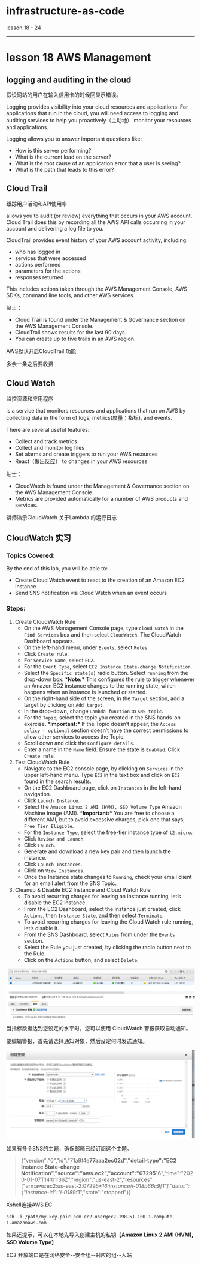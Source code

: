 # infrastructure-as-code 

lesson 18 - 24

****

# lesson 18 AWS Management

## logging and auditing in the cloud

假设网站的用户在输入信用卡的时候回显示错误。

Logging provides visibility into your cloud resources and applications. For applications that run in the cloud, you will need access to logging and auditing services to help you proactively（主动地） monitor your resources and applications.

Logging allows you to answer important questions like:

- How is this server performing?
- What is the current load on the server?
- What is the root cause of an application error that a user is seeing?
- What is the path that leads to this error?

## Cloud Trail 

跟踪用户活动和API使用率

allows you to audit (or review) everything that occurs in your AWS account. Cloud Trail does this by recording all the AWS API calls occurring in your account and delivering a log file to you.

CloudTrail provides event history of your AWS account activity, including:

- who has logged in
- services that were accessed
- actions performed
- parameters for the actions
- responses returned

This includes actions taken through the AWS Management Console, AWS SDKs, command line tools, and other AWS services.

贴士：

- Cloud Trail is found under the Management & Governance section on the AWS Management Console.
- CloudTrail shows results for the last 90 days.
- You can create up to five trails in an AWS region.

AWS默认开启CloudTrail 功能

多余一条之后要收费

## Cloud Watch

监控资源和应用程序

 is a service that monitors resources and applications that run on AWS by collecting data in the form of logs, metrics(度量；指标), and events.

There are several useful features:

- Collect and track metrics
- Collect and monitor log files
- Set alarms and create triggers to run your AWS resources
- React（做出反应） to changes in your AWS resources

贴士：

- CloudWatch is found under the Management & Governance section on the AWS Management Console.
- Metrics are provided automatically for a number of AWS products and services.

讲师演示CloudWatch 关于Lambda 的运行日志

## CloudWatch 实习

### Topics Covered:

By the end of this lab, you will be able to:

- Create Cloud Watch event to react to the creation of an Amazon EC2 instance
- Send SNS notification via Cloud Watch when an event occurs

### Steps:

1. Create CloudWatch Rule
   - On the AWS Management Console page, type `cloud watch` in the `Find Services` box and then select `CloudWatch`. The CloudWatch Dashboard appears.
   - On the left-hand menu, under `Events`, select `Rules`.
   - Click `Create rule`.
   - For `Service Name`, select `EC2`.
   - For the `Event Type`, select `EC2 Instance State-change Notification`.
   - Select the `Specific state(s)` radio button. Select `running` from the drop-down box. ***Note:\*** This configures the rule to trigger whenever an Amazon EC2 instance changes to the running state, which happens when an instance is launched or started.
   - On the right-hand side of the screen, in the `Target` section, add a target by clicking on `Add target`.
   - In the drop-down, change `Lambda function` to `SNS topic`.
   - For the `Topic`, select the topic you created in the SNS hands-on exercise. ***Important:\*** If the Topic doesn’t appear, the `Access policy – optional` section doesn’t have the correct permissions to allow other services to access the Topic.
   - Scroll down and click the `Configure details`.
   - Enter a name in the `Name` field. Ensure the state is `Enabled`. Click `Create rule`.
2. Test CloudWatch Rule
   - Navigate to the EC2 console page, by clicking on `Services` in the upper left-hand menu. Type `EC2` in the text box and click on `EC2` found in the search results.
   - On the EC2 Dashboard page, click on `Instances` in the left-hand navigation.
   - Click `Launch Instance`.
   - Select the `Amazon Linux 2 AMI (HVM), SSD Volume Type` Amazon Machine Image (AMI). ***Important:\*** You are free to choose a different AMI, but to avoid excessive charges, pick one that says, `Free Tier Eligible`.
   - For the `Instance Type`, select the free-tier instance type of `t2.micro`.
   - Click `Review and Launch`.
   - Click `Launch`.
   - Generate and download a new key pair and then launch the instance.
   - Click `Launch Instances`.
   - Click on `View Instances`.
   - Once the Instance state changes to `Running`, check your email client for an email alert from the SNS Topic.
3. Cleanup & Disable EC2 Instance and Cloud Watch Rule
   - To avoid recurring charges for leaving an instance running, let’s disable the EC2 instance.
   - From the EC2 Dashboard, select the instance just created, click `Actions`, then `Instance State`, and then select `Terminate`.
   - To avoid recurring charges for leaving the Cloud Watch rule running, let’s disable it.
   - From the SNS Dashboard, select `Rules` from under the `Events` section.
   - Select the Rule you just created, by clicking the radio button next to the Rule.
   - Click on the `Actions` button, and select `Delete`.

![image-20200107215239335](Part3-infrastructure-as-code.assets/image-20200107215239335.png)

当指标数据达到您设定的水平时，您可以使用 CloudWatch 警报获取自动通知。

要编辑警报，首先请选择通知对象，然后设定何时发送通知。

![image-20200107215258673](Part3-infrastructure-as-code.assets/image-20200107215258673.png)

如果有多个SNS的主题，确保邮箱已经订阅这个主题。

> {"version":"0","id":"71a9f4e******77aaa2ec02d","detail-type":"EC2 Instance State-change Notification","source":"aws.ec2","account":"07295******16","time":"2020-01-07T14:01:36Z","region":"us-east-2","resources":["arn:aws:ec2:us-east-2:07295***16:instance/i-018b6*6c9f1"],"detail":{"instance-id":"i-018*9f1","state":"stopped"}}

Xshell连接AWS EC 

~~~
ssh -i /path/my-key-pair.pem ec2-user@ec2-198-51-100-1.compute-1.amazonaws.com
~~~

如果还提示，可以在本地先导入创建主机的私钥【**Amazon Linux 2 AMI (HVM), SSD Volume Type**】

EC2 开放端口是在网络安全--安全组--对应的组--入站

